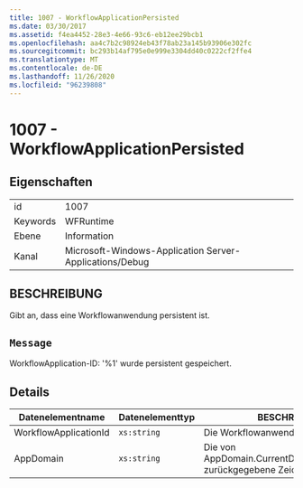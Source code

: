 ```yaml
---
title: 1007 - WorkflowApplicationPersisted
ms.date: 03/30/2017
ms.assetid: f4ea4452-28e3-4e66-93c6-eb12ee29bcb1
ms.openlocfilehash: aa4c7b2c98924eb43f78ab23a145b93906e302fc
ms.sourcegitcommit: bc293b14af795e0e999e3304dd40c0222cf2ffe4
ms.translationtype: MT
ms.contentlocale: de-DE
ms.lasthandoff: 11/26/2020
ms.locfileid: "96239808"
---
```

# <a name="1007---workflowapplicationpersisted"></a>1007 - WorkflowApplicationPersisted

## <a name="properties"></a>Eigenschaften  
  
|||  
|-|-|  
|id|1007|  
|Keywords|WFRuntime|  
|Ebene|Information|  
|Kanal|Microsoft-Windows-Application Server-Applications/Debug|  
  
## <a name="description"></a>BESCHREIBUNG  

 Gibt an, dass eine Workflowanwendung persistent ist.  
  
## <a name="message"></a>`Message`  

 WorkflowApplication-ID: '%1' wurde persistent gespeichert.  
  
## <a name="details"></a>Details  
  
|Datenelementname|Datenelementtyp|BESCHREIBUNG|  
|--------------------|--------------------|-----------------|  
|WorkflowApplicationId|`xs:string`|Die Workflowanwendungs-ID|  
|AppDomain|`xs:string`|Die von AppDomain.CurrentDomain.FriendlyName zurückgegebene Zeichenfolge.|
